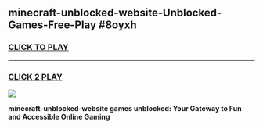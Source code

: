 
## minecraft-unblocked-website-Unblocked-Games-Free-Play #8oyxh
<h3>
<a href="https://us.freeplayer.one?title=minecraft-unblocked-website&ref=9M">CLICK TO PLAY</a></h3>
<hr>

<h3>
<a href="https://us.freeplayer.one?title=minecraft-unblocked-website&ref=9M">CLICK 2 PLAY</a>
  
</h3>

<a href="https://us.freeplayer.one?title=minecraft-unblocked-website&ref=9M"><img src="https://clearcache.store/games.png"></a>


**minecraft-unblocked-website games unblocked: Your Gateway to Fun and Accessible Online Gaming**
